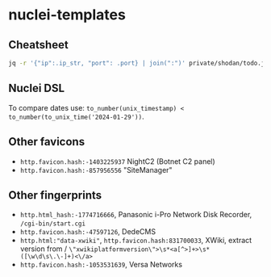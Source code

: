 # nuclei-templates

## Cheatsheet

```bash
jq -r '{"ip":.ip_str, "port": .port} | join(":")' private/shodan/todo.json | ~/go/bin/nuclei -fhr -t todo.yaml -o private/log/todo.log
```

## Nuclei DSL

To compare dates use: `to_number(unix_timestamp) < to_number(to_unix_time('2024-01-29'))`.

## Other favicons

- `http.favicon.hash:-1403225937` NightC2 (Botnet C2 panel)
- `http.favicon.hash:-857956556` "SiteManager"

## Other fingerprints

- `http.html_hash:-1774716666`, Panasonic i-Pro Network Disk Recorder, `/cgi-bin/start.cgi`
- `http.favicon.hash:-47597126`, DedeCMS
- `http.html:"data-xwiki"`, `http.favicon.hash:831700033`, XWiki, extract version from / `\"xwikiplatformversion\">\s*<a[^>]+>\s*([\w\d\s\.\-]+)<\/a>`
- `http.favicon.hash:-1053531639`, Versa Networks
